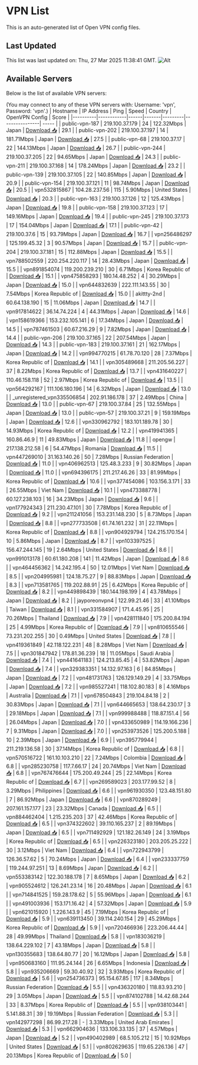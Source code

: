 # VPN List

This is an auto-generated list of Open VPN config files.

## Last Updated

This list was last updated on: Thu, 27 Mar 2025 11:38:41 GMT.
![Alt](https://repobeats.axiom.co/api/embed/186b98318ef1479477931607c1ad7d823f12451f.svg "Repobeats analytics image")

## Available Servers

Below is the list of available VPN servers:

(You may connect to any of these VPN servers with: Username: 'vpn', Password: 'vpn'.)
| Hostname | IP Address | Ping | Speed | Country | OpenVPN Config | Score |
|----------|------------|------|-------|---------|----------------| ----- |
| public-vpn-187 | 219.100.37.179 | 24 | 122.32Mbps | Japan | [Download 📥](./configs/server_0_JP.ovpn) | 29.1 |
| public-vpn-202 | 219.100.37.197 | 14 | 181.71Mbps | Japan | [Download 📥](./configs/server_1_JP.ovpn) | 27.5 |
| public-vpn-68 | 219.100.37.17 | 22 | 144.13Mbps | Japan | [Download 📥](./configs/server_2_JP.ovpn) | 26.7 |
| public-vpn-244 | 219.100.37.205 | 22 | 94.65Mbps | Japan | [Download 📥](./configs/server_3_JP.ovpn) | 24.3 |
| public-vpn-211 | 219.100.37.168 | 14 | 178.24Mbps | Japan | [Download 📥](./configs/server_4_JP.ovpn) | 23.2 |
| public-vpn-139 | 219.100.37.105 | 22 | 140.85Mbps | Japan | [Download 📥](./configs/server_5_JP.ovpn) | 20.9 |
| public-vpn-154 | 219.100.37.121 | 11 | 98.74Mbps | Japan | [Download 📥](./configs/server_6_JP.ovpn) | 20.5 |
| vpn532815867 | 104.28.237.56 | 115 | 5.90Mbps | United States | [Download 📥](./configs/server_7_US.ovpn) | 20.3 |
| public-vpn-163 | 219.100.37.126 | 12 | 125.43Mbps | Japan | [Download 📥](./configs/server_8_JP.ovpn) | 19.8 |
| public-vpn-158 | 219.100.37.123 | 17 | 149.16Mbps | Japan | [Download 📥](./configs/server_9_JP.ovpn) | 19.4 |
| public-vpn-245 | 219.100.37.173 | 17 | 154.04Mbps | Japan | [Download 📥](./configs/server_10_JP.ovpn) | 17.1 |
| public-vpn-42 | 219.100.37.6 | 15 | 93.79Mbps | Japan | [Download 📥](./configs/server_11_JP.ovpn) | 16.7 |
| vpn256486297 | 125.199.45.32 | 3 | 90.57Mbps | Japan | [Download 📥](./configs/server_12_JP.ovpn) | 15.7 |
| public-vpn-204 | 219.100.37.181 | 15 | 112.88Mbps | Japan | [Download 📥](./configs/server_13_JP.ovpn) | 15.5 |
| vpn788502559 | 220.254.220.117 | 14 | 28.43Mbps | Japan | [Download 📥](./configs/server_14_JP.ovpn) | 15.5 |
| vpn891854074 | 119.200.239.210 | 30 | 6.71Mbps | Korea Republic of | [Download 📥](./configs/server_15_KR.ovpn) | 15.1 |
| vpn475858293 | 180.14.48.252 | 4 | 30.29Mbps | Japan | [Download 📥](./configs/server_16_JP.ovpn) | 15.0 |
| vpn644832639 | 222.111.143.55 | 30 | 7.54Mbps | Korea Republic of | [Download 📥](./configs/server_17_KR.ovpn) | 15.0 |
| akittty-2nd | 60.64.138.190 | 15 | 11.06Mbps | Japan | [Download 📥](./configs/server_18_JP.ovpn) | 14.7 |
| vpn917814622 | 36.14.74.224 | 4 | 44.31Mbps | Japan | [Download 📥](./configs/server_19_JP.ovpn) | 14.6 |
| vpn158619366 | 153.232.105.141 | 6 | 17.34Mbps | Japan | [Download 📥](./configs/server_20_JP.ovpn) | 14.5 |
| vpn787461503 | 60.67.216.29 | 9 | 7.82Mbps | Japan | [Download 📥](./configs/server_21_JP.ovpn) | 14.4 |
| public-vpn-206 | 219.100.37.165 | 22 | 207.54Mbps | Japan | [Download 📥](./configs/server_22_JP.ovpn) | 14.3 |
| public-vpn-183 | 219.100.37.161 | 21 | 162.17Mbps | Japan | [Download 📥](./configs/server_23_JP.ovpn) | 14.2 |
| vpn994770215 | 61.78.70.120 | 28 | 7.37Mbps | Korea Republic of | [Download 📥](./configs/server_24_KR.ovpn) | 14.1 |
| vpn305489668 | 211.205.56.227 | 37 | 8.22Mbps | Korea Republic of | [Download 📥](./configs/server_25_KR.ovpn) | 13.7 |
| vpn431640227 | 110.46.158.118 | 52 | 2.97Mbps | Korea Republic of | [Download 📥](./configs/server_26_KR.ovpn) | 13.5 |
| vpn564292167 | 111.106.180.196 | 14 | 6.32Mbps | Japan | [Download 📥](./configs/server_27_JP.ovpn) | 13.0 |
| _unregistered_vpn335506854 | 202.91.186.178 | 37 | 2.49Mbps | China | [Download 📥](./configs/server_28_CN.ovpn) | 13.0 |
| public-vpn-67 | 219.100.37.84 | 25 | 132.55Mbps | Japan | [Download 📥](./configs/server_29_JP.ovpn) | 13.0 |
| public-vpn-57 | 219.100.37.21 | 9 | 159.19Mbps | Japan | [Download 📥](./configs/server_30_JP.ovpn) | 12.6 |
| vpn330962792 | 183.101.189.78 | 30 | 14.93Mbps | Korea Republic of | [Download 📥](./configs/server_31_KR.ovpn) | 12.2 |
| vpn419941365 | 160.86.46.9 | 11 | 49.83Mbps | Japan | [Download 📥](./configs/server_32_JP.ovpn) | 11.8 |
| opengw | 217.138.212.58 | 6 | 54.47Mbps | Romania | [Download 📥](./configs/server_33_RO.ovpn) | 11.5 |
| vpn447269010 | 31.163.140.26 | 50 | 7.28Mbps | Russian Federation | [Download 📥](./configs/server_34_RU.ovpn) | 11.0 |
| vpn406962513 | 125.48.3.233 | 9 | 30.82Mbps | Japan | [Download 📥](./configs/server_35_JP.ovpn) | 11.0 |
| vpn694396175 | 211.217.46.26 | 33 | 81.99Mbps | Korea Republic of | [Download 📥](./configs/server_36_KR.ovpn) | 10.6 |
| vpn377454086 | 103.156.3.171 | 33 | 26.55Mbps | Viet Nam | [Download 📥](./configs/server_37_VN.ovpn) | 10.1 |
| vpn473388778 | 60.127.238.103 | 16 | 34.23Mbps | Japan | [Download 📥](./configs/server_38_JP.ovpn) | 9.6 |
| vpn177924343 | 211.230.47.101 | 30 | 7.78Mbps | Korea Republic of | [Download 📥](./configs/server_39_KR.ovpn) | 9.2 |
| vpn211241056 | 153.231.148.230 | 5 | 8.73Mbps | Japan | [Download 📥](./configs/server_40_JP.ovpn) | 8.8 |
| vpn277733508 | 61.74.161.232 | 31 | 22.11Mbps | Korea Republic of | [Download 📥](./configs/server_41_KR.ovpn) | 8.8 |
| vpn904929794 | 124.215.170.154 | 10 | 5.86Mbps | Japan | [Download 📥](./configs/server_42_JP.ovpn) | 8.7 |
| vpn103397525 | 156.47.244.145 | 19 | 2.64Mbps | United States | [Download 📥](./configs/server_43_US.ovpn) | 8.6 |
| vpn991013178 | 60.61.180.208 | 141 | 11.42Mbps | Japan | [Download 📥](./configs/server_44_JP.ovpn) | 8.6 |
| vpn464456362 | 14.242.195.4 | 50 | 12.01Mbps | Viet Nam | [Download 📥](./configs/server_45_VN.ovpn) | 8.5 |
| vpn204995981 | 124.18.75.27 | 9 | 88.83Mbps | Japan | [Download 📥](./configs/server_46_JP.ovpn) | 8.3 |
| vpn713581765 | 119.202.88.91 | 25 | 6.42Mbps | Korea Republic of | [Download 📥](./configs/server_47_KR.ovpn) | 8.2 |
| vpn449898439 | 180.144.198.199 | 4 | 43.78Mbps | Japan | [Download 📥](./configs/server_48_JP.ovpn) | 8.2 |
| jayporeonvpn4 | 122.99.21.46 | 33 | 41.10Mbps | Taiwan | [Download 📥](./configs/server_49_TW.ovpn) | 8.1 |
| vpn331584907 | 171.4.45.95 | 25 | 70.26Mbps | Thailand | [Download 📥](./configs/server_50_TH.ovpn) | 7.9 |
| vpn428111840 | 175.200.84.194 | 25 | 4.99Mbps | Korea Republic of | [Download 📥](./configs/server_51_KR.ovpn) | 7.9 |
| vpn810655546 | 73.231.202.255 | 30 | 0.49Mbps | United States | [Download 📥](./configs/server_52_US.ovpn) | 7.8 |
| vpn419361849 | 42.118.122.231 | 48 | 8.28Mbps | Viet Nam | [Download 📥](./configs/server_53_VN.ovpn) | 7.5 |
| vpn301847942 | 178.81.36.239 | 18 | 11.05Mbps | Saudi Arabia | [Download 📥](./configs/server_54_SA.ovpn) | 7.4 |
| vpn441641183 | 124.213.85.45 | 4 | 53.82Mbps | Japan | [Download 📥](./configs/server_55_JP.ovpn) | 7.4 |
| vpn329383351 | 14.132.97.163 | 6 | 84.85Mbps | Japan | [Download 📥](./configs/server_56_JP.ovpn) | 7.2 |
| vpn481731763 | 126.129.149.29 | 4 | 33.75Mbps | Japan | [Download 📥](./configs/server_57_JP.ovpn) | 7.2 |
| vpn985527241 | 118.102.80.183 | 8 | 4.16Mbps | Australia | [Download 📥](./configs/server_58_AU.ovpn) | 7.1 |
| vpn678504843 | 219.104.84.18 | 2 | 30.83Mbps | Japan | [Download 📥](./configs/server_59_JP.ovpn) | 7.1 |
| vpn644665653 | 138.64.230.17 | 3 | 29.18Mbps | Japan | [Download 📥](./configs/server_60_JP.ovpn) | 7.1 |
| vpn999988488 | 118.87.151.4 | 56 | 26.04Mbps | Japan | [Download 📥](./configs/server_61_JP.ovpn) | 7.0 |
| vpn433650989 | 114.19.166.236 | 7 | 9.31Mbps | Japan | [Download 📥](./configs/server_62_JP.ovpn) | 7.0 |
| vpn253973526 | 125.200.5.188 | 10 | 2.39Mbps | Japan | [Download 📥](./configs/server_63_JP.ovpn) | 6.9 |
| vpn395779944 | 211.219.136.58 | 30 | 37.14Mbps | Korea Republic of | [Download 📥](./configs/server_64_KR.ovpn) | 6.8 |
| vpn570516722 | 161.10.103.210 | 22 | 7.24Mbps | Colombia | [Download 📥](./configs/server_65_CO.ovpn) | 6.8 |
| vpn285230758 | 117.7.66.17 | 24 | 20.74Mbps | Viet Nam | [Download 📥](./configs/server_66_VN.ovpn) | 6.8 |
| vpn767476644 | 175.200.49.244 | 25 | 22.14Mbps | Korea Republic of | [Download 📥](./configs/server_67_KR.ovpn) | 6.7 |
| vpn269589023 | 203.177.99.52 | 8 | 3.29Mbps | Philippines | [Download 📥](./configs/server_68_PH.ovpn) | 6.6 |
| vpn961930350 | 123.48.151.80 | 7 | 86.92Mbps | Japan | [Download 📥](./configs/server_69_JP.ovpn) | 6.6 |
| vpn870289249 | 207.161.157.177 | 23 | 23.32Mbps | Canada | [Download 📥](./configs/server_70_CA.ovpn) | 6.5 |
| vpn884462404 | 1.215.235.203 | 37 | 42.46Mbps | Korea Republic of | [Download 📥](./configs/server_71_KR.ovpn) | 6.5 |
| vpn374322602 | 39.110.165.237 | 2 | 89.19Mbps | Japan | [Download 📥](./configs/server_72_JP.ovpn) | 6.5 |
| vpn711492929 | 121.182.26.149 | 24 | 3.19Mbps | Korea Republic of | [Download 📥](./configs/server_73_KR.ovpn) | 6.5 |
| vpn226323180 | 203.205.25.222 | 30 | 3.12Mbps | Viet Nam | [Download 📥](./configs/server_74_VN.ovpn) | 6.4 |
| vpn722943799 | 126.36.57.62 | 5 | 70.24Mbps | Japan | [Download 📥](./configs/server_75_JP.ovpn) | 6.4 |
| vpn233337759 | 119.244.97.251 | 13 | 8.69Mbps | Japan | [Download 📥](./configs/server_76_JP.ovpn) | 6.2 |
| vpn553383142 | 122.30.188.178 | 7 | 8.65Mbps | Japan | [Download 📥](./configs/server_77_JP.ovpn) | 6.2 |
| vpn905524612 | 126.241.23.14 | 16 | 20.48Mbps | Japan | [Download 📥](./configs/server_78_JP.ovpn) | 6.1 |
| vpn714841525 | 159.28.178.62 | 5 | 55.96Mbps | Japan | [Download 📥](./configs/server_79_JP.ovpn) | 6.1 |
| vpn491003936 | 153.171.16.42 | 4 | 57.32Mbps | Japan | [Download 📥](./configs/server_80_JP.ovpn) | 5.9 |
| vpn621015920 | 1.226.143.9 | 45 | 7.19Mbps | Korea Republic of | [Download 📥](./configs/server_81_KR.ovpn) | 5.9 |
| vpn639113450 | 39.114.240.154 | 29 | 45.29Mbps | Korea Republic of | [Download 📥](./configs/server_82_KR.ovpn) | 5.9 |
| vpn720466936 | 223.206.44.44 | 28 | 49.99Mbps | Thailand | [Download 📥](./configs/server_83_TH.ovpn) | 5.8 |
| vpn183036219 | 138.64.229.102 | 7 | 43.18Mbps | Japan | [Download 📥](./configs/server_84_JP.ovpn) | 5.8 |
| vpn130355683 | 138.64.80.77 | 20 | 16.12Mbps | Japan | [Download 📥](./configs/server_85_JP.ovpn) | 5.8 |
| vpn950683160 | 111.95.24.144 | 26 | 6.65Mbps | Indonesia | [Download 📥](./configs/server_86_ID.ovpn) | 5.8 |
| vpn935206669 | 59.30.40.92 | 32 | 3.93Mbps | Korea Republic of | [Download 📥](./configs/server_87_KR.ovpn) | 5.6 |
| vpn254736373 | 95.154.67.85 | 117 | 8.34Mbps | Russian Federation | [Download 📥](./configs/server_88_RU.ovpn) | 5.5 |
| vpn436320180 | 118.83.93.210 | 29 | 3.05Mbps | Japan | [Download 📥](./configs/server_89_JP.ovpn) | 5.5 |
| vpn874102788 | 14.42.68.244 | 33 | 8.37Mbps | Korea Republic of | [Download 📥](./configs/server_90_KR.ovpn) | 5.5 |
| vpn938103441 | 5.141.88.31 | 39 | 19.19Mbps | Russian Federation | [Download 📥](./configs/server_91_RU.ovpn) | 5.3 |
| vpn142977298 | 86.99.217.28 | - | 3.33Mbps | United Arab Emirates | [Download 📥](./configs/server_92_AE.ovpn) | 5.3 |
| vpn662904636 | 133.106.33.135 | 37 | 4.57Mbps | Japan | [Download 📥](./configs/server_93_JP.ovpn) | 5.2 |
| vpn490402989 | 68.5.105.212 | 15 | 10.92Mbps | United States | [Download 📥](./configs/server_94_US.ovpn) | 5.1 |
| vpn802629635 | 119.65.226.136 | 47 | 20.13Mbps | Korea Republic of | [Download 📥](./configs/server_95_KR.ovpn) | 5.0 |
